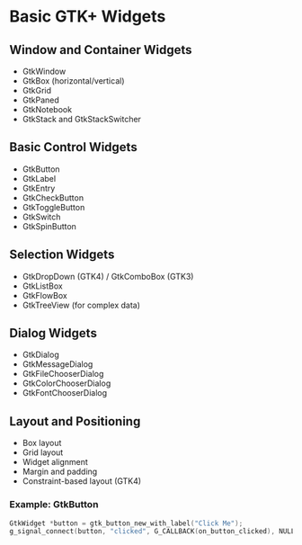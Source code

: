 # Basic GTK+ Widgets

## Window and Container Widgets
- GtkWindow
- GtkBox (horizontal/vertical)
- GtkGrid
- GtkPaned
- GtkNotebook
- GtkStack and GtkStackSwitcher

## Basic Control Widgets
- GtkButton
- GtkLabel
- GtkEntry
- GtkCheckButton
- GtkToggleButton
- GtkSwitch
- GtkSpinButton

## Selection Widgets
- GtkDropDown (GTK4) / GtkComboBox (GTK3)
- GtkListBox
- GtkFlowBox
- GtkTreeView (for complex data)

## Dialog Widgets
- GtkDialog
- GtkMessageDialog
- GtkFileChooserDialog
- GtkColorChooserDialog
- GtkFontChooserDialog

## Layout and Positioning
- Box layout
- Grid layout
- Widget alignment
- Margin and padding
- Constraint-based layout (GTK4)

### Example: GtkButton
```c
GtkWidget *button = gtk_button_new_with_label("Click Me");
g_signal_connect(button, "clicked", G_CALLBACK(on_button_clicked), NULL);
```
